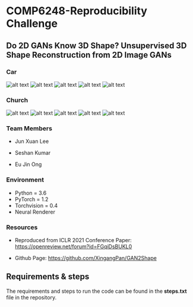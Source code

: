 # COMP6248-Reproducibility Challenge
## Do 2D GANs Know 3D Shape? Unsupervised 3D Shape Reconstruction from 2D Image GANs
### Car
![alt text](https://github.com/COMP6248-Reproducability-Challenge/Comp6248-gan2shape/blob/main/Car_GIF/stage0_car.gif "Logo Title Text 1")
![alt text](https://github.com/COMP6248-Reproducability-Challenge/Comp6248-gan2shape/blob/main/Car_GIF/stage1_car.gif "Logo Title Text 1")
![alt text](https://github.com/COMP6248-Reproducability-Challenge/Comp6248-gan2shape/blob/main/Car_GIF/stage2_car.gif "Logo Title Text 1")
![alt text](https://github.com/COMP6248-Reproducability-Challenge/Comp6248-gan2shape/blob/main/Car_GIF/stage3_car.gif "Logo Title Text 1")
![alt text](https://github.com/COMP6248-Reproducability-Challenge/Comp6248-gan2shape/blob/main/Car_GIF/stage4_car.gif "Logo Title Text 1")

### Church
![alt text](https://github.com/COMP6248-Reproducability-Challenge/Comp6248-gan2shape/blob/main/Chruch_GIF/stage0.gif "Logo Title Text 1")
![alt text](https://github.com/COMP6248-Reproducability-Challenge/Comp6248-gan2shape/blob/main/Chruch_GIF/stage1.gif "Logo Title Text 1")
![alt text](https://github.com/COMP6248-Reproducability-Challenge/Comp6248-gan2shape/blob/main/Chruch_GIF/stage2.gif "Logo Title Text 1")
![alt text](https://github.com/COMP6248-Reproducability-Challenge/Comp6248-gan2shape/blob/main/Chruch_GIF/stage3.gif "Logo Title Text 1")
![alt text](https://github.com/COMP6248-Reproducability-Challenge/Comp6248-gan2shape/blob/main/Chruch_GIF/stage4.gif "Logo Title Text 1")
### Team Members
* Jun Xuan Lee

* Seshan Kumar

* Eu Jin Ong

### Environment
* Python = 3.6
* PyTorch = 1.2
* Torchvision = 0.4
* Neural Renderer

### Resources
* Reproduced from ICLR 2021 Conference Paper: https://openreview.net/forum?id=FGqiDsBUKL0

* Github Page: https://github.com/XingangPan/GAN2Shape

## Requirements & steps
The requirements and steps to run the code can be found in the **steps.txt** file in the repository.

